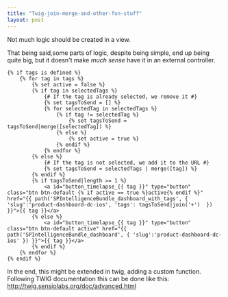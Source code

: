 ```yaml
---
title: "Twig-join-merge-and-other-fun-stuff"
layout: post
---
```

Not much logic should be created in a view.

That being said,some parts of logic, despite being simple, end up being quite big, but it doesn't make _much sense_ have it in an external controller.

```
{% if tags is defined %}
    {% for tag in tags %}
        {% set active = false %}
        {% if tag in selectedTags %}
            {# If the tag is already selected, we remove it #}
            {% set tagsToSend = [] %}
            {% for selectedTag in selectedTags %}
                {% if tag != selectedTag %}
                    {% set tagsToSend = tagsToSend|merge([selectedTag]) %}
                {% else %}
                    {% set active = true %}
                {% endif %}
            {% endfor %}
        {% else %}
            {# If the tag is not selected, we add it to the URL #}
            {% set tagsToSend = selectedTags | merge([tag]) %}
        {% endif %}
        {% if tagsToSend|length >= 1 %}
            <a id="button_timelapse_{{ tag }}" type="button" class="btn btn-default {% if active == true %}active{% endif %}" href="{{ path('SPIntelligenceBundle_dashboard_with_tags', { 'slug':'product-dashboard-dc-ios', 'tags': tagsToSend|join('+')  }) }}">{{ tag }}</a>
        {% else %}
            <a id="button_timelapse_{{ tag }}" type="button" class="btn btn-default active" href="{{ path('SPIntelligenceBundle_dashboard', { 'slug':'product-dashboard-dc-ios' }) }}">{{ tag }}</a>
        {% endif %}
    {% endfor %}
{% endif %}
```

In the end, this might be extended in twig, adding a custom function. Following TWIG documentation this can be done like this: http://twig.sensiolabs.org/doc/advanced.html
